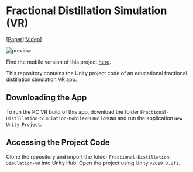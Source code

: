 # Fractional Distillation Simulation (VR)
[[Paper](https://www.sciencedirect.com/science/article/pii/S0098135422004197?via%3Dihub)][[Video](https://youtu.be/-BWnAd0ZINA)]

![preview](./media/fractional_distilllation_VR_GIF.gif)

Find the mobile version of this project [here](https://github.com/mynametia/fractional-distillation-VR).

This repository contains the Unity project code of an educational fractional distillation simulation VR app. 

## Downloading the App
To run the PC VR build of this app, download the folder `Fractional-Distillation-Simulation-Mobile/PCBuildMONO` and run the application `New Unity Project`.

## Accessing the Project Code
Clone the repository and import the folder `Fractional-Distillation-Simulation-VR` into Unity Hub. Open the project using Unity `v2019.3.8f1`.

